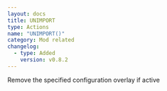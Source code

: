 ```yaml
---
layout: docs
title: UNIMPORT
type: Actions
name: "UNIMPORT()"
category: Mod related
changelog:
  - type: Added
    version: v0.8.2
---
```

Remove the specified configuration overlay if active
